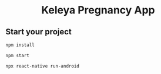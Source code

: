<!-- Title -->
<h1 align="center">
 Keleya Pregnancy App
</h1>




## Start your project

```sh
npm install
```

```sh
npm start
```

```sh
npx react-native run-android
```